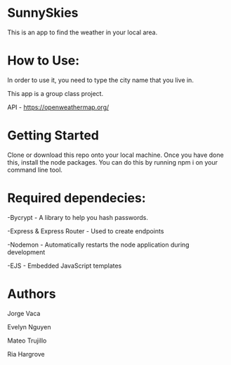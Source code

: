 # SunnySkies
This is an app to find the weather in your local area. 

# How to Use:
In order to use it, you need to type the city name that you live in.

This app is a group class project. 

API - https://openweathermap.org/


# Getting Started

Clone or download this repo onto your local machine. Once you have done this, 
install the node packages. You can do this by running npm i on your command line tool.


# Required dependecies:
-Bycrypt - A library to help you hash passwords.

-Express & Express Router - Used to create endpoints

-Nodemon - Automatically restarts the node application during development

-EJS - Embedded JavaScript templates

# Authors

Jorge Vaca

Evelyn Nguyen

Mateo Trujillo

Ria Hargrove
